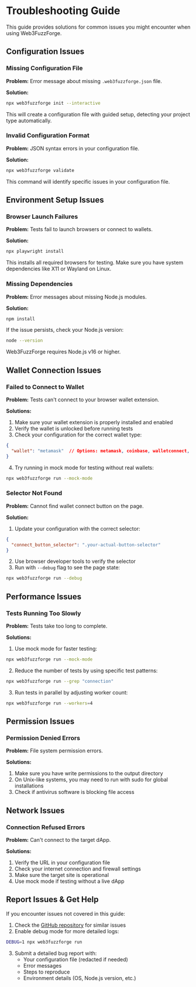 # Troubleshooting Guide

This guide provides solutions for common issues you might encounter when using Web3FuzzForge.

## Configuration Issues

### Missing Configuration File

**Problem:** Error message about missing `.web3fuzzforge.json` file.

**Solution:**
```bash
npx web3fuzzforge init --interactive
```

This will create a configuration file with guided setup, detecting your project type automatically.

### Invalid Configuration Format

**Problem:** JSON syntax errors in your configuration file.

**Solution:**
```bash
npx web3fuzzforge validate
```

This command will identify specific issues in your configuration file.

## Environment Setup Issues

### Browser Launch Failures

**Problem:** Tests fail to launch browsers or connect to wallets.

**Solution:**
```bash
npx playwright install
```

This installs all required browsers for testing. Make sure you have system dependencies like X11 or Wayland on Linux.

### Missing Dependencies

**Problem:** Error messages about missing Node.js modules.

**Solution:**
```bash
npm install
```

If the issue persists, check your Node.js version:
```bash
node --version
```

Web3FuzzForge requires Node.js v16 or higher.

## Wallet Connection Issues

### Failed to Connect to Wallet

**Problem:** Tests can't connect to your browser wallet extension.

**Solutions:**

1. Make sure your wallet extension is properly installed and enabled
2. Verify the wallet is unlocked before running tests
3. Check your configuration for the correct wallet type:

```json
{
  "wallet": "metamask"  // Options: metamask, coinbase, walletconnect, phantom, rabby
}
```

4. Try running in mock mode for testing without real wallets:
```bash
npx web3fuzzforge run --mock-mode
```

### Selector Not Found

**Problem:** Cannot find wallet connect button on the page.

**Solution:**

1. Update your configuration with the correct selector:
```json
{
  "connect_button_selector": ".your-actual-button-selector"
}
```

2. Use browser developer tools to verify the selector
3. Run with `--debug` flag to see the page state:
```bash
npx web3fuzzforge run --debug
```

## Performance Issues

### Tests Running Too Slowly

**Problem:** Tests take too long to complete.

**Solutions:**

1. Use mock mode for faster testing:
```bash
npx web3fuzzforge run --mock-mode
```

2. Reduce the number of tests by using specific test patterns:
```bash
npx web3fuzzforge run --grep "connection"
```

3. Run tests in parallel by adjusting worker count:
```bash
npx web3fuzzforge run --workers=4
```

## Permission Issues

### Permission Denied Errors

**Problem:** File system permission errors.

**Solutions:**

1. Make sure you have write permissions to the output directory
2. On Unix-like systems, you may need to run with sudo for global installations
3. Check if antivirus software is blocking file access

## Network Issues

### Connection Refused Errors

**Problem:** Can't connect to the target dApp.

**Solutions:**

1. Verify the URL in your configuration file
2. Check your internet connection and firewall settings
3. Make sure the target site is operational
4. Use mock mode if testing without a live dApp

## Report Issues & Get Help

If you encounter issues not covered in this guide:

1. Check the [GitHub repository](https://github.com/your-repo/web3fuzzforge/issues) for similar issues
2. Enable debug mode for more detailed logs:
```bash
DEBUG=1 npx web3fuzzforge run
```
3. Submit a detailed bug report with:
   - Your configuration file (redacted if needed)
   - Error messages
   - Steps to reproduce
   - Environment details (OS, Node.js version, etc.) 